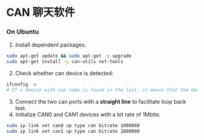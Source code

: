 # CAN 聊天软件

### On Ubuntu

1. Install dependent packages:

```bash
sudo apt-get update && sudo apt-get -y upgrade
sudo apt-get install -y can-utils net-tools
```

2. Check whether can device is detected:

```bash
ifconfig -a
# If a device with can name is found in the list, it means that the device can be recognized
```

3. Connect the two can ports with a **straight line** to facilitate loop back test.
4. Initialize CAN0 and CAN1 devices with a bit rate of 1Mbits:

```bash
sudo ip link set can0 up type can bitrate 1000000
sudo ip link set can1 up type can bitrate 1000000
```
